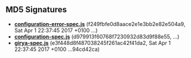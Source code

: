 MD5 Signatures
---

 * **[configuration-error-spec.js](configuration-error-spec.js)** (f249fbfe0d8aace2e1e3bb2e82e504a9, Sat Apr 1 22:37:45 2017 +0100 ...)
 * **[configuration-spec.js](configuration-spec.js)** (d979913f60768f7230932d83d9f88e55,  ...)
 * **[girya-spec.js](girya-spec.js)** (e3f448d8f487038245f261ac42f41da2, Sat Apr 1 22:37:45 2017 +0100 ...94cd42ca)

